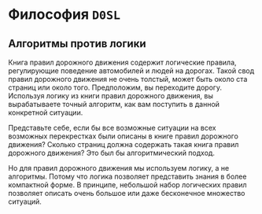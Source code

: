 # Философия <code>D0SL</code>

## Алгоритмы против логики

Книга правил дорожного движения содержит логические правила, регулирующие поведение автомобилей и людей на дорогах. Такой свод правил дорожного движения не очень толстый, может быть около ста страниц или около того. Предположим, вы переходите дорогу. Используя логику из книги правил дорожного движения, вы вырабатываете точный алгоритм, как вам поступить в данной конкретной ситуации.

Представьте себе, если бы все возможные ситуации на всех возможных перекрестках были описаны в книге правил дорожного движения? Сколько страниц должна содержать такая книга правил дорожного движения? Это был бы алгоритмический подход.

Но для правил дорожного движения мы используем логику, а не алгоритмы. Потому что логика позволяет представить знания в более компактной форме. В принципе, небольшой набор логических правил позволяет описать очень большое или даже бесконечное множество ситуаций.
